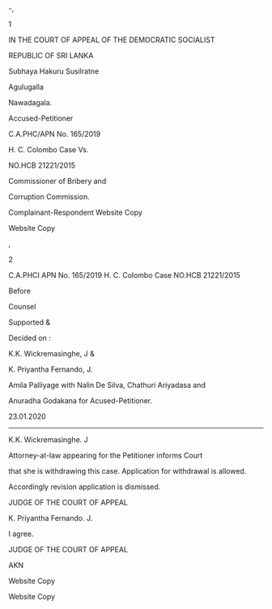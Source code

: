 -,

1

IN THE COURT OF APPEAL OF THE DEMOCRATIC SOCIALIST

REPUBLIC OF SRI LANKA

Subhaya Hakuru Susilratne

Agulugalla

Nawadagala.

Accused-Petitioner

C.A.PHC/APN No. 165/2019

H. C. Colombo Case Vs.

NO.HCB 21221/2015

Commissioner of Bribery and

Corruption Commission.

Complainant-Respondent Website Copy

Website Copy

,

2

C.A.PHCI APN No. 165/2019 H. C. Colombo Case NO.HCB 21221/2015

Before

Counsel

Supported &

Decided on :

K.K. Wickremasinghe, J &

K. Priyantha Fernando, J.

Amila Palliyage with Nalin De Silva, Chathuri Ariyadasa and

Anuradha Godakana for Acused-Petitioner.

23.01.2020

*********

K.K. Wickremasinghe. J

Attorney-at-law appearing for the Petitioner informs Court

that she is withdrawing this case. Application for withdrawal is allowed.

Accordingly revision application is dismissed.

JUDGE OF THE COURT OF APPEAL

K. Priyantha Fernando. J.

I agree.

JUDGE OF THE COURT OF APPEAL

AKN

Website Copy

Website Copy
